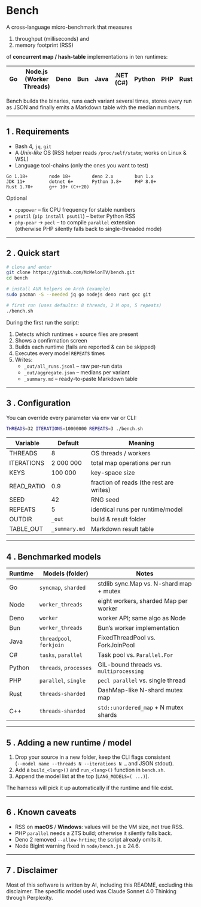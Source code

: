 # Bench

A cross-language micro-benchmark that measures

1. throughput (milliseconds) and
2. memory footprint (RSS)

of **concurrent map / hash-table** implementations in ten runtimes:

| Go | Node.js (Worker Threads) | Deno | Bun | Java | .NET (C#) | Python | PHP | Rust | C++ |
|----|--------------------------|------|-----|------|-----------|--------|-----|------|-----|

Bench builds the binaries, runs each variant several times, stores every run as JSON and finally emits a Markdown
table with the median numbers.

***

## 1 . Requirements

* Bash 4, `jq`, `git`
* A *Unix-like* OS (RSS helper reads `/proc/self/statm`; works on Linux & WSL)
* Language tool-chains (only the ones you want to test)

```text
Go 1.18+        node 18+        deno 2.x        bun 1.x
JDK 11+         dotnet 6+       Python 3.8+     PHP 8.0+
Rust 1.70+      g++ 10+ (C++20)
```

Optional

* `cpupower` – fix CPU frequency for stable numbers
* `psutil` (`pip install psutil`) – better Python RSS
* `php-pear` → `pecl` – to compile `parallel` extension  
  (otherwise PHP silently falls back to single-threaded mode)

***

## 2 . Quick start

```bash
# clone and enter
git clone https://github.com/McMelonTV/bench.git
cd bench

# install AUR helpers on Arch (example)
sudo pacman -S --needed jq go nodejs deno rust gcc git

# first run (uses defaults: 8 threads, 2 M ops, 5 repeats)
./bench.sh
```

During the first run the script:

1. Detects which runtimes + source files are present
2. Shows a confirmation screen
3. Builds each runtime (fails are reported & can be skipped)
4. Executes every model `REPEATS` times
5. Writes:
    * `_out/all_runs.jsonl`   – raw per-run data
    * `_out/aggregate.json`  – medians per variant
    * `_summary.md`          – ready-to-paste Markdown table

***

## 3 . Configuration

You can override every parameter via env var or CLI:

```bash
THREADS=32 ITERATIONS=10000000 REPEATS=3 ./bench.sh
```

| Variable   | Default       | Meaning                                 |
|------------|---------------|-----------------------------------------|
| THREADS    | 8             | OS threads / workers                    |
| ITERATIONS | 2 000 000     | total map operations per run            |
| KEYS       | 100 000       | key-space size                          |
| READ_RATIO | 0.9           | fraction of reads (the rest are writes) |
| SEED       | 42            | RNG seed                                |
| REPEATS    | 5             | identical runs per runtime/model        |
| OUTDIR     | `_out`        | build & result folder                   |
| TABLE_OUT  | `_summary.md` | Markdown result table                   |

***

## 4 . Benchmarked models

| Runtime | Models (folder)          | Notes                                   |
|---------|--------------------------|-----------------------------------------|
| Go      | `syncmap`, `sharded`     | stdlib sync.Map vs. N-shard map + mutex |
| Node    | `worker_threads`         | eight workers, sharded Map per worker   |
| Deno    | `worker`                 | worker API; same algo as Node           |
| Bun     | `worker_threads`         | Bun’s worker implementation             |
| Java    | `threadpool`, `forkjoin` | FixedThreadPool vs. ForkJoinPool        |
| C#      | `tasks`, `parallel`      | Task pool vs. `Parallel.For`            |
| Python  | `threads`, `processes`   | GIL-bound threads vs. `multiprocessing` |
| PHP     | `parallel`, `single`     | `pecl parallel` vs. single thread       |
| Rust    | `threads-sharded`        | DashMap-like N-shard mutex map          |
| C++     | `threads-sharded`        | `std::unordered_map` + N mutex shards   |

***

## 5 . Adding a new runtime / model

1. Drop your source in a new folder, keep the CLI flags consistent  
   (`--model name --threads N --iterations N …` and JSON stdout).
2. Add a `build_<lang>()` and `run_<lang>()` function in `bench.sh`.
3. Append the model list at the top (`LANG_MODELS=( ...)`).

The harness will pick it up automatically if the runtime and file exist.

***

## 6 . Known caveats

* RSS on **macOS** / **Windows**: values will be the VM size, not true RSS.
* PHP `parallel` needs a ZTS build; otherwise it silently falls back.
* Deno 2 removed `--allow-hrtime`; the script already omits it.
* Node BigInt warning fixed in `node/bench.js` ≥ 24.6.

***

## 7 . Disclaimer

Most of this software is written by AI, including this README, excluding this disclaimer. The specific model used was
Claude Sonnet 4.0 Thinking through Perplexity.
